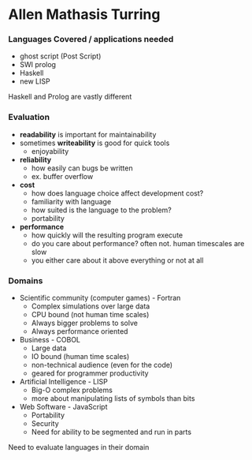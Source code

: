 # Allen Mathasis Turring
### Languages Covered / applications needed
* ghost script (Post Script)
* SWI prolog
* Haskell
* new LISP

Haskell and Prolog are vastly different

### Evaluation
* **readability** is important for maintainability
* sometimes **writeability** is good for quick tools
  * enjoyability
* **reliability**
  * how easily can bugs be written
  * ex. buffer overflow 
* **cost**
  * how does language choice affect development cost?
  * familiarity with language
  * how suited is the language to the problem?
  * portability
* **performance** 
  * how quickly will the resulting program execute
  * do you care about performance? often not. human timescales are slow
  * you either care about it above everything or not at all

### Domains
* Scientific community (computer games) - Fortran
  * Complex simulations over large data
  * CPU bound (not human time scales)
  * Always bigger problems to solve
  * Always performance oriented
* Business - COBOL
  * Large data
  * IO bound (human time scales)
  * non-technical audience (even for the code)
  * geared for programmer productivity
* Artificial Intelligence - LISP
  * Big-O complex problems
  * more about manipulating lists of symbols than bits
* Web Software - JavaScript
  * Portability
  * Security
  * Need for ability to be segmented and run in parts

Need to evaluate languages in their domain
